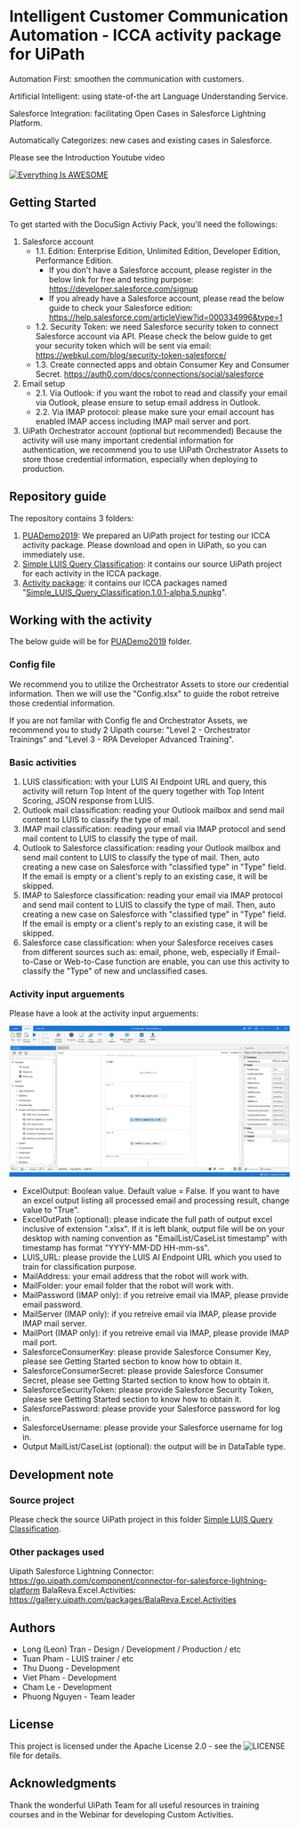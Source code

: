 # Intelligent Customer Communication Automation - ICCA activity package for UiPath
Automation First: smoothen the communication with customers.

Artificial Intelligent: using state-of-the art Language Understanding Service.

Salesforce Integration: facilitating Open Cases in Salesforce Lightning Platform.

Automatically Categorizes: new cases and existing cases in Salesforce. 

Please see the Introduction Youtube video

[![Everything Is AWESOME](https://img.youtube.com/vi/StTqXEQ2l-Y/0.jpg)](https://www.youtube.com/watch?v=StTqXEQ2l-Y "Everything Is AWESOME")

## Getting Started
To get started with the DocuSign Activiy Pack, you'll need the followings:
1. Salesforce account 
   * 1.1. Edition: Enterprise Edition, Unlimited Edition, Developer Edition, Performance Edition.
      - If you don't have a Salesforce account, please register in the below link for free and testing purpose:
   https://developer.salesforce.com/signup
      - If you already have a Salesforce account, please read the below guide to check your Salesforce edition:
   https://help.salesforce.com/articleView?id=000334996&type=1
   * 1.2. Security Token: we need Salesforce security token to connect Salesforce account via API. Please check the below guide to get your security token which will be sent via email:
   https://webkul.com/blog/security-token-salesforce/
   * 1.3. Create connected apps and obtain Consumer Key and Consumer Secret.
   https://auth0.com/docs/connections/social/salesforce
2. Email setup
   * 2.1. Via Outlook: if you want the robot to read and classify your email via Outlook, please ensure to setup email address in Outlook.
   * 2.2. Via IMAP protocol: please make sure your email account has enabled IMAP access including IMAP mail server and port.
3. UiPath Orchestrator account (optional but recommended)
Because the activity will use many important credential information for authentication, we recommend you to use UiPath Orchestrator Assets to store those credential information, especially when deploying to production.

## Repository guide
The repository contains 3 folders:
1. [PUADemo2019](https://github.com/tranhuynhthanglong/ICCA/tree/master/PUA2019Demo "PUADemo2019"): We prepared an UiPath project for testing our ICCA activity package. Please download and open in UiPath, so you can immediately use.
2. [Simple LUIS Query Classification](https://github.com/tranhuynhthanglong/ICCA/tree/master/Simple%20LUIS%20Query%20Classification "Simple LUIS Query Classification"): it contains our source UiPath project for each activity in the ICCA package.
3. [Activity package](https://github.com/tranhuynhthanglong/ICCA/tree/master/PUA2019Demo "Activity package"): it contains our ICCA packages named "[Simple_LUIS_Query_Classification.1.0.1-alpha.5.nupkg](https://github.com/tranhuynhthanglong/ICCA/blob/master/Activity%20package/Simple_LUIS_Query_Classification.1.0.1-alpha.5.nupkg "Simple_LUIS_Query_Classification.1.0.1-alpha.5.nupkg")".

## Working with the activity
The below guide will be for [PUADemo2019](https://github.com/tranhuynhthanglong/ICCA/tree/master/Activity%20package "PUADemo2019") folder.
### Config file
We recommend you to utilize the Orchestrator Assets to store our credential information. Then we will use the "Config.xlsx" to guide the robot retreive those credential information.

If you are not familar with Config fle and Orchestrator Assets, we recommend you to study 2 Uipath course: "Level 2 - Orchestrator Trainings" and "Level 3 - RPA Developer Advanced Training".
### Basic activities
1. LUIS classification: with your LUIS AI Endpoint URL and query, this activity will return Top Intent of the query together with Top Intent Scoring, JSON response from LUIS.
2. Outlook mail classification: reading your Outlook mailbox and send mail content to LUIS to classify the type of mail.
3. IMAP mail classification: reading your email via IMAP protocol and send mail content to LUIS to classify the type of mail.
4. Outlook to Salesforce classification: reading your Outlook mailbox and send mail content to LUIS to classify the type of mail. Then, auto creating a new case on Salesforce with "classified type" in "Type" field. If the email is empty or a client's reply to an existing case, it will be skipped.
5. IMAP to Salesforce classification: reading your email via IMAP protocol and send mail content to LUIS to classify the type of mail. Then, auto creating a new case on Salesforce with "classified type" in "Type" field. If the email is empty or a client's reply to an existing case, it will be skipped.
6. Salesforce case classification: when your Salesforce receives cases from different sources such as: email, phone, web, especially if Email-to-Case or Web-to-Case function are enable, you can use this activity to classify the "Type" of new and unclassified cases.
### Activity input arguements
Please have a look at the activity input arguements:

![Activity screenshot](https://github.com/tranhuynhthanglong/ICCA/blob/master/screenshot.png)

* ExcelOutput: Boolean value. Default value = False. If you want to have an excel output listing all processed email and processing result, change value to "True".
* ExcelOutPath (optional): please indicate the full path of output excel inclusive of extension ".xlsx". If it is left blank, output file will be on your desktop with naming convention as "EmailList/CaseList timestamp" with timestamp has format "YYYY-MM-DD HH-mm-ss".
* LUIS_URL: please provide the LUIS AI Endpoint URL which you used to train for classification purpose.
* MailAddress: your email address that the robot will work with.
* MailFolder: your email folder that the robot will work with.
* MailPassword (IMAP only): if you retreive email via IMAP, please provide email password.
* MailServer (IMAP only): if you retreive email via IMAP, please provide IMAP mail server.
* MailPort (IMAP only): if you retreive email via IMAP, please provide IMAP mail port.
* SalesforceConsumerKey: please provide Salesforce Consumer Key, please see Getting Started section to know how to obtain it.
* SalesforceConsumerSecret: please provide Salesforce Consumer Secret, please see Getting Started section to know how to obtain it.
* SalesforceSecurityToken: please provide Salesforce Security Token, please see Getting Started section to know how to obtain it.
* SalesforcePassword: please provide your Salesforce password for log in.
* SalesforceUsername: please provide your Salesforce username for log in.
* Output MailList/CaseList (optional): the output will be in DataTable type.

## Development note
### Source project
Please check the source UiPath project in this folder [Simple LUIS Query Classification](https://github.com/tranhuynhthanglong/ICCA/tree/master/Simple%20LUIS%20Query%20Classification "Simple LUIS Query Classification").
### Other packages used
Uipath Salesforce Lightning Connector: https://go.uipath.com/component/connector-for-salesforce-lightning-platform
BalaReva.Excel.Activities: https://gallery.uipath.com/packages/BalaReva.Excel.Activities
## Authors
- Long (Leon) Tran - Design / Development / Production / etc
- Tuan Pham - LUIS trainer / etc
- Thu Duong - Development
- Viet Pham - Development
- Cham Le - Development
- Phuong Nguyen - Team leader
## License
This project is licensed under the Apache License 2.0 - see the ![LICENSE](https://github.com/tranhuynhthanglong/ICCA/blob/master/LICENSE) file for details.

## Acknowledgments
Thank the wonderful UiPath Team for all useful resources in training courses and in the Webinar for developing Custom Activities.
